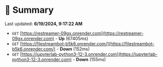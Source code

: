 # 📖 Summary
Last updated: **6/19/2024, 9:17:22 AM**

- `GET` [https://restreamer-09gx.onrender.com](https://restreamer-09gx.onrender.com) - **Up** (67405ms)
- `GET` [https://filestreambot-b5k6.onrender.com/](https://filestreambot-b5k6.onrender.com/) - **Down** (152ms)
- `GET` [https://jupyterlab-python3-12-3.onrender.com](https://jupyterlab-python3-12-3.onrender.com) - **Down** (155ms)
